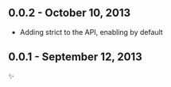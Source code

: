 0.0.2 - October 10, 2013
------------------------

* Adding strict to the API, enabling by default


0.0.1 - September 12, 2013
--------------------------
:sparkles: